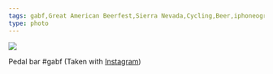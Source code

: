 ```yaml
---
tags: gabf,Great American Beerfest,Sierra Nevada,Cycling,Beer,iphoneography,original content
type: photo
---
```

<img src="http://25.media.tumblr.com/tumblr_mbwjt3GURV1rdkc0do1_1280.jpg" />

Pedal bar #gabf (Taken with <a href="http://instagram.com">Instagram</a>)
